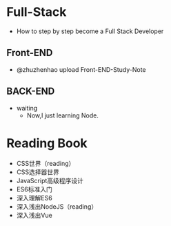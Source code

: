 # Full-Stack
- How to step by step become a Full Stack Developer
## Front-END
- @zhuzhenhao upload Front-END-Study-Note
## BACK-END
- waiting
  - Now,I just learning Node.
# Reading Book
- CSS世界（reading）
- CSS选择器世界
- JavaScript高级程序设计
- ES6标准入门
- 深入理解ES6
- 深入浅出NodeJS（reading）
- 深入浅出Vue
